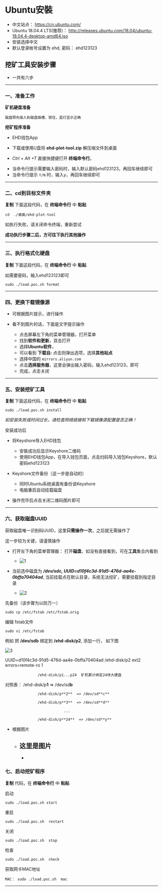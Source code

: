 # Ubuntu安裝

- 中文站点： https://cn.ubuntu.com/
- Ubuntu 18.04.4 LTS(推荐)： http://releases.ubuntu.com/18.04/ubuntu-18.04.4-desktop-amd64.iso 
- 安装选择中文
- 默认登录帐号设置为 ehd,  密码： ehd123123





## 挖矿工具安装步骤

- 一共有六步

---



### 一、准备工作

**矿机硬盘准备**

```
磁盘预先插入到磁盘插槽，锁住，蓝灯显示正确 
```

**挖矿程序准备**

- EHD钱包App

- 下载或使用U盘将 **ehd-plot-tool.zip** 解压缩文件到桌面
- *Ctrl + Alt +T*    直接快捷键打开 **终端命令行**。

<!--注意！-->

- 当命令行提示需要输入密码时，输入默认密码ehd123123，再回车继续即可
- 当命令行提示 `Y/N` 时，输入y，再回车继续即可

---



### 二、cd到目标文件夹

**复制** 下面这段代码，在 **终端命令行** 中 **粘贴**

 ```
cd  ./桌面/ehd-plot-tool
 ```
如执行失败，请关闭命令终端，重新尝试

<!--注意-->

**成功执行步骤二后，方可往下执行其他操作**

---



### 三、执行格式化硬盘

**复制** 下面这段代码，在 **终端命令行** 中 **粘贴**

如需要密码，输入ehd123123即可

```
sudo ./load.poc.sh format
```

---



### 四、更换下载镜像源

- 可根据图片提示，进行操作

- 看不到图片的话，下面是文字提示操作
  - 点击屏幕左下角的菜单管理器，打开菜单
  - 找到**软件和更新**，双击打开
  - 选择**Ubuntu软件**，
  - 可以看到 **下载自:** 点击则弹出选项，选择**其他站点**
  - 选择中国的 `mirrors.aliyun.com`
  - 点击**选择服务器**，这里会弹出输入密码，输入ehd123123，即可
  - 完成，点击关闭

---



### 五、安装挖矿工具

**复制** 下面这段代码，在 **终端命令行** 中 **粘贴**

```
sudo ./load.poc.sh install
```

*如安装失败或时间过长，请检查网络链接和下载镜像源配置是否正确！*

安装成功后

- 将Keyshore导入EHD钱包
  - 安裝成功后显示Keyshore二维码
  - 使用EHD钱包App，在导入钱包页面，点击扫码导入钱包Keyshore，默认密码ehd123123

- Keyshore文件备份（这一步是自动的）
  - 同时Ubuntu系统桌面有备份该Keyshore
  - 电脑重启自动挂载磁盘
- 操作完毕后点击关闭二维码图片即可



---



### 六、获取磁盘UUID

获取磁盘唯一识别码UUID，这里**只需操作一次**，之后就无需操作了

这一步较为关键，请谨慎操作

- 打开左下角的菜单管理器： 打开**磁盘**，如没有直接看到，可在**工具**集合内看到
  - ![1](https://dl.ehd.io/dashboard.png)

- 当前选中磁盘为 ***/dev/sdc,  UUID=d10f4c3d-91d5-476d-aa4e-0bffa70404ad***,  当前挂载点在默认目录，系统无法挖矿，需要挂载到指定目录
  - ![2](https://dl.ehd.io/disk.png)

先备份（该步骤为以防万一）

```
sudo cp /etc/fstab /etc/fstab.orig
```

编辑 fstab文件

```
sudo vi /etc/fstab
```

例如 把 **/dev/sdb**  绑定到 **/ehd-disk/p2**,  添加一行， 如下图

![3](https://dl.ehd.io/fstab.png)


UUID=d10f4c3d-91d5-476d-aa4e-0bffa70404ad  /ehd-disk/p2  ext2   errors=remote-ro  1

                   /ehd-disk/p1...p24  矿机累计绑定24块大硬盘


对照表：   /ehd-disk/p**1**  =>  /dev/sd**b**

                   /ehd-disk/p**2**  => /dev/sd**c**
    
                   /ehd-disk/p**3**  => /dev/sd**d**
    
                               ...
    
                   /ehd-disk/p**24**  => /dev/sd**y**
- 根据图片
  - 这里是图片
    - 
    - 





### 七、启动挖矿程序

**复制** 代码，在 **终端命令行** 中 **粘贴**

启动

```
sudo ./load.poc.sh start  
```

重启  

```
sudo ./load.poc.sh  restart
```

关闭

```
sudo ./load.poc.sh  stop   
```

检查

```
sudo ./load.poc.sh  check 
```

获取网卡MAC地址 

```
MAC： sudo ./load.poc.sh  mac     
```





---

















